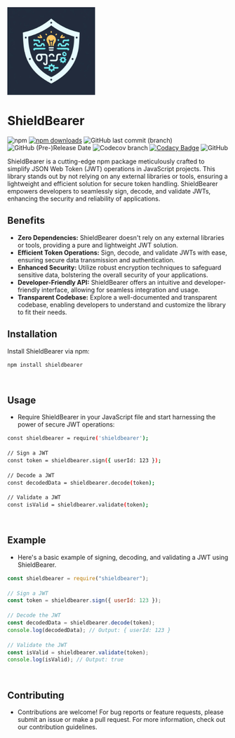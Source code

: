  <link rel="stylesheet" href="./styles/styles.css">
 <div class="logo-container">
    <img src="./pictures/logo.png" alt="SHIELDBEARER" width=200px class="logo" />
  </div>

# ShieldBearer

![npm](https://img.shields.io/npm/v/shieldbearer?style=flat&logo=NPM&logoColor=red)
[![npm downloads](https://img.shields.io/npm/dm/shieldbearer.svg)](https://www.npmjs.com/package/shieldbearer)
![GitHub last commit (branch)](https://img.shields.io/github/last-commit/exagonsoft/ShieldBearer/main?style=flat&logo=github&logoColor=red)
![GitHub (Pre-)Release Date](https://img.shields.io/github/release-date-pre/exagonsoft/ShieldBearer?style=flat&logo=jira&logoColor=yellow)
![Codecov branch](https://img.shields.io/codecov/c/github/exagonsoft/ShieldBearer/main?style=flat&logo=codecov&logoColor=red)
[![Codacy Badge](https://app.codacy.com/project/badge/Grade/b5fd0f45b22f4a4f9e9c69015089556c)](https://app.codacy.com/gh/exagonsoft/ShieldBearer/dashboard?utm_source=gh&utm_medium=referral&utm_content=&utm_campaign=Badge_grade)
![GitHub](https://img.shields.io/github/license/exagonsoft/ShieldBearer?style=flat&logo=Medium&logoColor=green)

ShieldBearer is a cutting-edge npm package meticulously crafted to simplify JSON Web Token (JWT) operations in JavaScript projects. This library stands out by not relying on any external libraries or tools, ensuring a lightweight and efficient solution for secure token handling. ShieldBearer empowers developers to seamlessly sign, decode, and validate JWTs, enhancing the security and reliability of applications.

## Benefits

-  **Zero Dependencies:** ShieldBearer doesn't rely on any external libraries or tools, providing a pure and lightweight JWT solution.
-  **Efficient Token Operations:** Sign, decode, and validate JWTs with ease, ensuring secure data transmission and authentication.
-  **Enhanced Security:** Utilize robust encryption techniques to safeguard sensitive data, bolstering the overall security of your applications.
-  **Developer-Friendly API:** ShieldBearer offers an intuitive and developer-friendly interface, allowing for seamless integration and usage.
-  **Transparent Codebase:** Explore a well-documented and transparent codebase, enabling developers to understand and customize the library to fit their needs.

## Installation

Install ShieldBearer via npm:

```bash
npm install shieldbearer
```

  <br />

## Usage

-  Require ShieldBearer in your JavaScript file and start harnessing the power of secure JWT operations:

```bash
const shieldbearer = require('shieldbearer');

// Sign a JWT
const token = shieldbearer.sign({ userId: 123 });

// Decode a JWT
const decodedData = shieldbearer.decode(token);

// Validate a JWT
const isValid = shieldbearer.validate(token);

```

<br />

## Example

-  Here's a basic example of signing, decoding, and validating a JWT using ShieldBearer.

```javascript
const shieldbearer = require("shieldbearer");

// Sign a JWT
const token = shieldbearer.sign({ userId: 123 });

// Decode the JWT
const decodedData = shieldbearer.decode(token);
console.log(decodedData); // Output: { userId: 123 }

// Validate the JWT
const isValid = shieldbearer.validate(token);
console.log(isValid); // Output: true
```

<br />

## Contributing

-  Contributions are welcome! For bug reports or feature requests, please submit an issue or make a pull request. For more information, check out our contribution guidelines.
